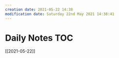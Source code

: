 ```yaml
---
creation date: 2021-05-22 14:38
modification date: Saturday 22nd May 2021 14:38:41
---
```


# Daily Notes TOC

[[2021-05-22]]

